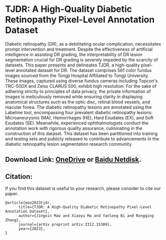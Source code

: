 # TJDR: A High-Quality Diabetic Retinopathy Pixel-Level Annotation Dataset
Diabetic retinopathy (DR), as a debilitating ocular complication, necessitates prompt intervention and treatment. Despite the effectiveness of artificial intelligence in assisting DR grading, the interpretability of DR lesion segmentation crucial for DR grading is severely impeded by the scarcity of datasets. This paper presents and delineates TJDR, a high-quality pixel-level annotated dataset for DR. 
The dataset comprises 561 color fundus images sourced from the Tongji Hospital Affiliated to Tongji University.
These images, captured using diverse fundus cameras including Topcon's TRC-50DX and Zeiss CLARUS 500, exhibit high resolution. For the sake of adhering strictly to principles of data privacy, the private information of images is meticulously removed while ensuring clarity in displaying anatomical structures such as the optic disc, retinal blood vessels, and macular fovea.
The diabetic retinopathy lesions are annotated using the Labelme tool, encompassing four prevalent diabetic retinopathy lesions: Microaneurysms (MA), Hemorrhages (HE), Hard Exudates (EX), and Soft Exudates (SE).
Meanwhile, experienced ophthalmologists conduct the annotation work with rigorous quality assurance, culminating in the construction of this dataset. This dataset has been partitioned into training and testing sets and publicly released to contribute to advancements in the diabetic retinopathy lesion segmentation research community.
## Download Link: [OneDrive](https://tongjieducn-my.sharepoint.com/:f:/g/personal/mjx_tongji_edu_cn/EkpOgfHgyS5Mo-cKcUheogoBc3mVIs2qB4vW0fF8EaFYVg?e=TAZOyN) or [Baidu Netdisk](https://pan.baidu.com/s/10SONgrzy7MOK91bDjpBmzg?pwd=tjdr).

## Citation:
If you find this dataset is useful to your research, please consider to cite our paper.
```text
@article{mao2023tjdr,
      title={TJDR: A High-Quality Diabetic Retinopathy Pixel-Level Annotation Dataset}, 
      author={Jingxin Mao and Xiaoyu Ma and Yanlong Bi and Rongqing Zhang},
      journal={arXiv preprint arXiv:2312.15389},
      year={2023},
}
```
